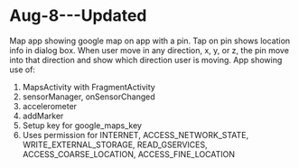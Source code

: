 # Aug-8---Updated

Map app showing google map on app with a pin. Tap on pin shows location info in dialog box. When user move in any direction, x, y, or z, the pin move into that direction and show which direction user is moving. App showing use of:

1. MapsActivity with FragmentActivity
2. sensorManager, onSensorChanged
3. accelerometer
4. addMarker
5. Setup key for google_maps_key
6. Uses permission for INTERNET, ACCESS_NETWORK_STATE, WRITE_EXTERNAL_STORAGE, READ_GSERVICES, ACCESS_COARSE_LOCATION, ACCESS_FINE_LOCATION

 
